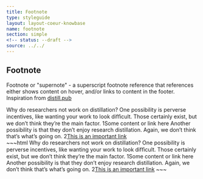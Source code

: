 ```yaml
---
title: Footnote
type: styleguide
layout: layout-coeur-knowbase
name: footnote
section: simple
<!-- status: --draft -->
source: ../../
---
```


<main markdown="1">

## Footnote

Footnote or "supernote" - a superscript footnote reference that references either shows content on hover, and/or links to content in the footer. Inspiration from [distill.pub](https://distill.pub/2017/research-debt/)


<div class="_styleguide-example">
  Why do researchers not work on distillation? One possibility is perverse incentives, like wanting your work to look difﬁcult. Those certainly exist, but we don’t think they’re the main factor. <span class="_footnote">1</span><span class="_footnote-content">Some content or link here</span> Another possibility is that they don’t enjoy research distillation. Again, we don’t think that’s what’s going on. <span class="_footnote">2</span><span class="_footnote-content"><a href="#">This is an important link</a></span>
</div>
~~~html
Why do researchers not work on distillation? One possibility is perverse incentives, like wanting your work to look difﬁcult. Those certainly exist, but we don’t think they’re the main factor. <span class="_footnote">1</span><span class="_footnote-content">Some content or link here</span> Another possibility is that they don’t enjoy research distillation. Again, we don’t think that’s what’s going on. <span class="_footnote">2</span><span class="_footnote-content"><a href="#">This is an important link</a></span>
~~~


</main>